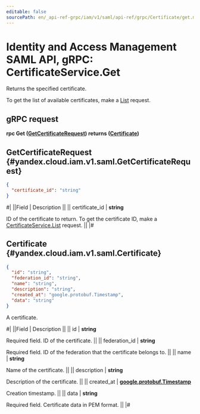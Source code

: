 ```yaml
---
editable: false
sourcePath: en/_api-ref-grpc/iam/v1/saml/api-ref/grpc/Certificate/get.md
---
```


# Identity and Access Management SAML API, gRPC: CertificateService.Get

Returns the specified certificate.

To get the list of available certificates, make a [List](/docs/iam/api-ref/grpc/Certificate/list#List) request.

## gRPC request

**rpc Get ([GetCertificateRequest](#yandex.cloud.iam.v1.saml.GetCertificateRequest)) returns ([Certificate](#yandex.cloud.iam.v1.saml.Certificate))**

## GetCertificateRequest {#yandex.cloud.iam.v1.saml.GetCertificateRequest}

```json
{
  "certificate_id": "string"
}
```

#|
||Field | Description ||
|| certificate_id | **string**

ID of the certificate to return.
To get the certificate ID, make a [CertificateService.List](/docs/iam/api-ref/grpc/Certificate/list#List) request. ||
|#

## Certificate {#yandex.cloud.iam.v1.saml.Certificate}

```json
{
  "id": "string",
  "federation_id": "string",
  "name": "string",
  "description": "string",
  "created_at": "google.protobuf.Timestamp",
  "data": "string"
}
```

A certificate.

#|
||Field | Description ||
|| id | **string**

Required field. ID of the certificate. ||
|| federation_id | **string**

Required field. ID of the federation that the certificate belongs to. ||
|| name | **string**

Name of the certificate. ||
|| description | **string**

Description of the certificate. ||
|| created_at | **[google.protobuf.Timestamp](https://developers.google.com/protocol-buffers/docs/reference/google.protobuf#timestamp)**

Creation timestamp. ||
|| data | **string**

Required field. Certificate data in PEM format. ||
|#